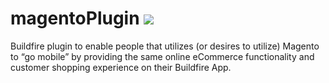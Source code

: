 # magentoPlugin ![](https://api.travis-ci.org/BuildFire/magentoPlugin.svg)

Buildfire plugin to enable people that utilizes (or desires to utilize)  Magento to “go mobile” by providing the same online eCommerce functionality and customer shopping experience on their Buildfire App.
